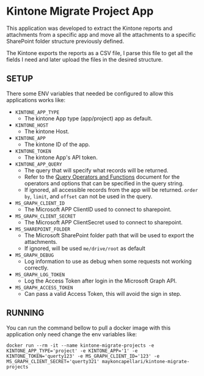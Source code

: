 # Kintone Migrate Project App

This application was developed to extract the Kintone reports and attachments from a specific app and move all the attachments to a specific SharePoint folder structure previously defined.

The Kintone exports the reports as a CSV file, I parse this file to get all the fields I need and later upload the files in the desired structure.

## SETUP

There some ENV variables that needed be configured to allow this applications works like:

- `KINTONE_APP_TYPE`
  - The kintone App type (app/project) app as default.
- `KINTONE_HOST`
  - The kintone Host.
- `KINTONE_APP`
  - The kintone ID of the app.
- `KINTONE_TOKEN`
  - The kintone App's API token.
- `KINTONE_APP_QUERY`
  - The query that will specify what records will be returned.
  - Refer to the [Query Operators and Functions](https://kintone.dev/en/docs/kintone/overview/query-string/#query-operators-and-functions) document for the operators and options that can be specified in the query string.
  - If ignored, all accessible records from the app will be returned.
`order by`, `limit`, and `offset` can not be used in the query.
- `MS_GRAPH_CLIENT_ID`
  - The Microsoft APP ClientID used to connect to sharepoint.
- `MS_GRAPH_CLIENT_SECRET`
  - The Microsoft APP ClientSecret used to connect to sharepoint.
- `MS_SHAREPOINT_FOLDER`
  - The Microsoft SharePoint folder path that will be used to export the attachments.
  - If ignored, will be used `me/drive/root` as default
- `MS_GRAPH_DEBUG`
  - Log information to use as debug when some requests not working correctly.
- `MS_GRAPH_LOG_TOKEN`
  - Log the Access Token after login in the Microsoft Graph API.
- `MS_GRAPH_ACCESS_TOKEN`
  - Can pass a valid Access Token, this will avoid the sign in step.


## RUNNING

You can run the command bellow to pull a docker image with this application only need change the env variables like:


    docker run --rm -it --name kintone-migrate-projects -e KINTONE_APP_TYPE='project' -e KINTONE_APP='1' -e KINTONE_TOKEN='querty123' -e MS_GRAPH_CLIENT_ID='123' -e MS_GRAPH_CLIENT_SECRET='querty321' maykoncapellari/kintone-migrate-projects

